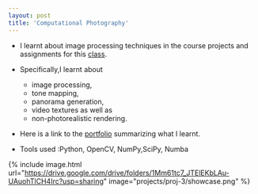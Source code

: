 ```yaml
---
layout: post
title: 'Computational Photography'
---
```


- I learnt about image processing techniques in the course projects and assignments for this <a href="https://www.omscs.gatech.edu/cs-6475-computational-photography" target="_blank"> class</a>.

- Specifically,I learnt about
    <ul>
    <li>image processing,</li>
    <li>tone mapping,</li>
    <li>panorama generation,</li>
    <li>video textures as well as</li>
    <li>non-photorealistic rendering.</li>
    </ul>

 - Here is a link to the <a href="/documents/cp/portfolio.pdf" target="_blank"> portfolio</a> summarizing what I learnt.
 - Tools used :Python, OpenCV, NumPy,SciPy, Numba

{% include image.html url="https://drive.google.com/drive/folders/1Mm61tc7_JTElEKbLAu-UAuohTlCH4Irc?usp=sharing" image="projects/proj-3/showcase.png" %}



